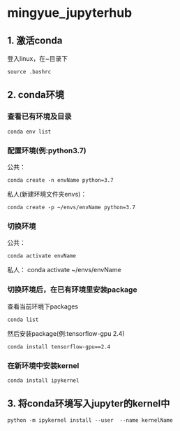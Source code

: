 # mingyue_jupyterhub

## 1. 激活conda
登入linux，在~目录下
```
source .bashrc
```

## 2. conda环境

### 查看已有环境及目录
```
conda env list
```
### 配置环境(例:python3.7)

公共：
```
conda create -n envName python=3.7
```
私人(新建环境文件夹envs)：
```
conda create -p ~/envs/envName python=3.7
```
### 切换环境

公共：
```
conda activate envName
```
私人：
conda activate ~/envs/envName

### 切换环境后，在已有环境里安装package

查看当前环境下packages
```
conda list
```
然后安装package(例:tensorflow-gpu 2.4)
```
conda install tensorflow-gpu==2.4
```
### 在新环境中安装kernel
```
conda install ipykernel
```
## 3. 将conda环境写入jupyter的kernel中

```
python -m ipykernel install --user  --name kernelName
```


